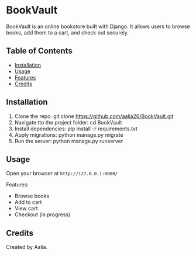 # BookVault

BookVault is an online bookstore built with Django. It allows users to browse books, add them to a cart, and check out securely.

## Table of Contents
- [Installation](#installation)
- [Usage](#usage)
- [Features](#features)
- [Credits](#credits)

## Installation

1. Clone the repo: git clone https://github.com/aalia26/BookVault.git
2. Navigate tto the project folder: cd BookVault
3. Install dependencies: pip install -r requirements.txt
4. Apply migrations: python manage.py migrate
5. Run the server: python manage.py runserver

## Usage

Open your browser at `http://127.0.0.1:8000/`

Features:
- Browse books
- Add to cart
- View cart
- Checkout (in progress)

## Credits

Created by Aalia.

